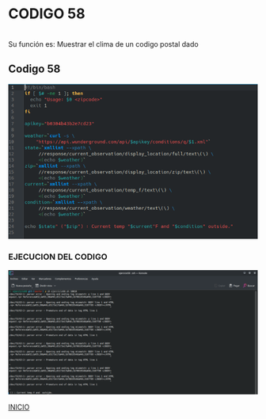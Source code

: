 # **CODIGO 58**
<br>
Su función es: Muestrar el clima de un codigo postal dado
<br>

## Codigo 58
![codigo58.png](codigo58.png)

### **EJECUCION DEL CODIGO**
![ejecucion.png](ejecucion.png)

[INICIO](https://github.com/SPM-UPVictoria/test-git-2130074/tree/main/README.md)